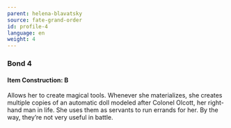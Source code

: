 ```yaml
---
parent: helena-blavatsky
source: fate-grand-order
id: profile-4
language: en
weight: 4
---
```


### Bond 4

#### Item Construction: B

Allows her to create magical tools.
Whenever she materializes, she creates multiple copies of an automatic doll modeled after Colonel Olcott, her right-hand man in life. She uses them as servants to run errands for her. By the way, they’re not very useful in battle.
